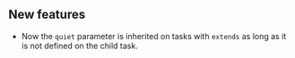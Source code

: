 ## New features

- Now the `quiet` parameter is inherited on tasks with `extends` as long as it is not defined on the child task.
